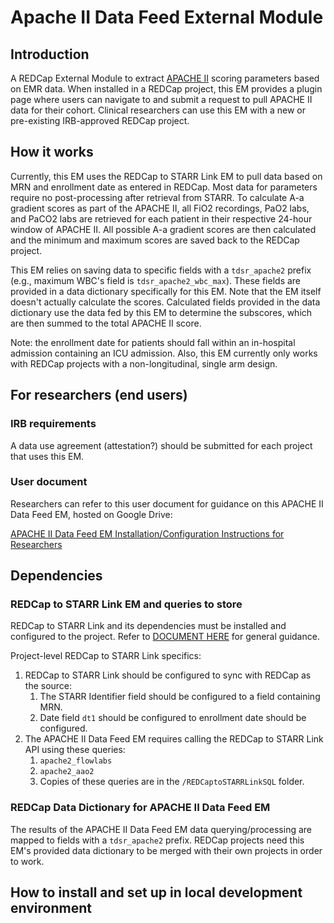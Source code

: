 # Apache II Data Feed External Module

## Introduction
A REDCap External Module to extract [APACHE II](https://pubmed.ncbi.nlm.nih.gov/3928249/) scoring parameters based on EMR data.
When installed in a REDCap project, this EM provides a plugin page where users can navigate to and submit a request to pull APACHE II data for their cohort.
Clinical researchers can use this EM with a new or pre-existing IRB-approved REDCap project.

## How it works
Currently, this EM uses the REDCap to STARR Link EM to pull data based on MRN and enrollment date as entered in REDCap.
Most data for parameters require no post-processing after retrieval from STARR.
To calculate A-a gradient scores as part of the APACHE II, all FiO2 recordings, PaO2 labs, and PaCO2 labs are retrieved for each patient in their respective 24-hour window of APACHE II.
All possible A-a gradient scores are then calculated and the minimum and maximum scores are saved back to the REDCap project.

This EM relies on saving data to specific fields with a `tdsr_apache2` prefix (e.g., maximum WBC's field is `tdsr_apache2_wbc_max`).
These fields are provided in a data dictionary specifically for this EM.
Note that the EM itself doesn't actually calculate the scores.
Calculated fields provided in the data dictionary use the data fed by this EM to determine the subscores, which are then summed to the total APACHE II score.

Note: the enrollment date for patients should fall within an in-hospital admission containing an ICU admission.
Also, this EM currently only works with REDCap projects with a non-longitudinal, single arm design.

## For researchers (end users)
### IRB requirements
A data use agreement (attestation?) should be submitted for each project that uses this EM.

### User document
Researchers can refer to this user document for guidance on this APACHE II Data Feed EM, hosted on Google Drive:

[APACHE II Data Feed EM Installation/Configuration Instructions for Researchers](https://www.example.com)

## Dependencies
### REDCap to STARR Link EM and queries to store
REDCap to STARR Link and its dependencies must be installed and configured to the project.
Refer to [DOCUMENT HERE]() for general guidance.

Project-level REDCap to STARR Link specifics:
1. REDCap to STARR Link should be configured to sync with REDCap as the source:
   1. The STARR Identifier field should be configured to a field containing MRN.
   2. Date field `dt1` should be configured to enrollment date should be configured.
2. The APACHE II Data Feed EM requires calling the REDCap to STARR Link API using these queries:
   1. `apache2_flowlabs`
   2. `apache2_aao2`
   3. Copies of these queries are in the `/REDCaptoSTARRLinkSQL` folder.

### REDCap Data Dictionary for APACHE II Data Feed EM
The results of the APACHE II Data Feed EM data querying/processing are mapped to fields with a `tdsr_apache2` prefix.
REDCap projects need this EM's provided data dictionary to be merged with their own projects in order to work.


## How to install and set up in local development environment



